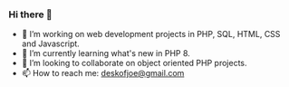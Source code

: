 ### Hi there 👋

<!--
**cojohen/cojohen** is a ✨ _special_ ✨ repository because its `README.md` (this file) appears on your GitHub profile.
-->

- 🔭 I’m working on web development projects in PHP, SQL, HTML, CSS and Javascript.
- 🌱 I’m currently learning what's new in PHP 8.
- 👯 I’m looking to collaborate on object oriented PHP projects.
- 📫 How to reach me: deskofjoe@gmail.com

